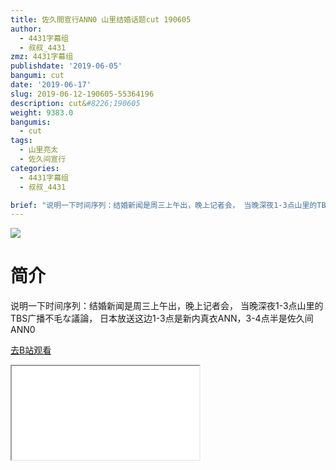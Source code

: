 ```yaml
---
title: 佐久間宣行ANN0 山里结婚话题cut 190605
author:
  - 4431字幕组
  - 叔叔_4431
zmz: 4431字幕组
publishdate: '2019-06-05'
bangumi: cut
date: '2019-06-17'
slug: 2019-06-12-190605-55364196
description: cut&#8226;190605
weight: 9383.0
bangumis: 
  - cut
tags:
  - 山里亮太
  - 佐久间宣行
categories:
  - 4431字幕组
  - 叔叔_4431

brief: "说明一下时间序列：结婚新闻是周三上午出，晚上记者会， 当晚深夜1-3点山里的TBS广播不毛な議論， 日本放送这边1-3点是新内真衣ANN，3-4点半是佐久间ANN0"
---
```

![](https://raw.githubusercontent.com/tcgriffith/owaraisite/master/static/tmpimg/46ea5fccb7f5cd96943bfe70d79b11429162c4be.jpg.480.jpg)
# 简介  
说明一下时间序列：结婚新闻是周三上午出，晚上记者会，
当晚深夜1-3点山里的TBS广播不毛な議論，
日本放送这边1-3点是新内真衣ANN，3-4点半是佐久间ANN0  

[去B站观看](https://www.bilibili.com/video/av55364196/)
<div class ="resp-container"><iframe class="testiframe" src="//player.bilibili.com/player.html?aid=55364196"", scrolling="no", allowfullscreen="true" > </iframe></div> 
